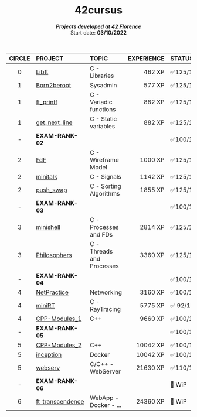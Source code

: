 <h1 align="center">
	42cursus
</h1>

<p align="center">
	<b><i>Projects developed at <a href="https://42firenze.it/">42 Florence </a></i></b><br>
	Start date: <b>03/10/2022</b><br>
</p>
<br>
<div align="center">

|CIRCLE	|PROJECT							                                                                              |TOPIC      				|EXPERIENCE|STATUS	    |
|:-:	|:--								                                                                              |:--					    |--:       |:--		    |
|0		|[Libft](https://github.com/kichkiro/libft/tree/50e8635d7d4be7ae814e7b5ff6ec5f1b0c1e6fab)                         |C - Libraries			|462 XP    | ✅125/125 |
|1		|[Born2beroot](https://github.com/kichkiro/Born2beroot/tree/2c9021cd8b183e840ad478efdd0a8dfbbd4a665a)             |Sysadmin				    |577 XP    | ✅125/125 |	
|1		|[ft_printf](https://github.com/kichkiro/ft_printf/tree/bb9ba478eedf842fefa53bf93f9fe867533e7f39)                 |C - Variadic functions	|882 XP    | ✅125/125 |
|1		|[get_next_line](https://github.com/kichkiro/get_next_line/tree/a81b4090828c042e9407f30b35bfb687c1a03771)         |C - Static variables		|882 XP    | ✅125/125 |	
|- 		| __EXAM-RANK-02__                                                                                                |                         |          | ✅100/100 |
|2		|[FdF](https://github.com/kichkiro/FdF/tree/a6dc9c8c811858c3b987cfe9ffa384934da3339c)			                  |C - Wireframe Model      |1000 XP   | ✅125/125 |
|2		|[minitalk](https://github.com/kichkiro/minitalk/tree/22a3a75abd11516d771c9f69fa487168111ac004)	                  |C - Signals				|1142 XP   | ✅125/125 |
|2		|[push_swap](https://github.com/kichkiro/push_swap/tree/260adb521805443bb25719220eab3ddd3f1a43a6)	              |C - Sorting Algorithms 	|1855 XP   | ✅125/125 |
|-      | __EXAM-RANK-03__                                                                                                |                         |          | ✅100/100 |
|3		|[minishell](https://github.com/kichkiro/minishell/tree/602cbe96d6b9fc878bbad7913b23d2589e80398e)                 |C - Processes and FDs    |2814 XP   | ✅125/125 |
|3		|[Philosophers](https://github.com/kichkiro/Philosophers/tree/688549a8697bbadd6a6cf4443e05817a167363c9)		      |C - Threads and Processes|3360 XP   | ✅125/125 |
|-      | __EXAM-RANK-04__                                                                                                |                         |          | ✅100/100 |
|4		|[NetPractice](https://github.com/kichkiro/NetPractice/tree/fdc264d43a381cbac4f58bc7aa53aa2128bc8ecc)		      |Networking 			    |3160 XP   | ✅100/100 |
|4		|[miniRT](https://github.com/kichkiro/miniRT/tree/8f569906b25f83cce8809d491fa84aba08626f95)                       |C - RayTracing           |5775 XP   | ✅ 92/125 |
|4		|[CPP-Modules_1](https://github.com/kichkiro/CPP_Modules/tree/4639cf742572ee18915dd7099ce1182dea310783)           |C++			            |9660 XP   | ✅100/100 |
|-      | __EXAM-RANK-05__                                                                                                |                         |          | ✅100/100 |
|5		|[CPP-Modules_2](https://github.com/kichkiro/CPP_Modules/tree/4639cf742572ee18915dd7099ce1182dea310783)           |C++			            |10042 XP  | ✅100/100 |
|5		|[inception](https://github.com/kichkiro/Inception/tree/4f58115525c70477d7efff538d677512c96696cb)		          |Docker			        |10042 XP  | ✅100/125 |
|5		|[webserv](https://github.com/kichkiro/webserv/tree/ab0299ac897154d71dd0028ed67b83e1da22c3be)		              |C/C++ - WebServer  	    |21630 XP  | ✅110/125 |
|-      | __EXAM-RANK-06__                                                                                                |                         |          | 🚧 WiP    |
|6  	|[ft_transcendence](https://github.com/kichkiro/ft_transcendence/tree/d9331aec9ca09b579e309fb3211c2b115fa5438c)   |WebApp - Docker - ...    |24360 XP  | 🚧 WiP    |

</div>
